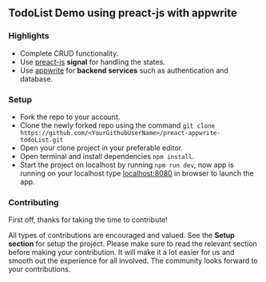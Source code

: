 ## TodoList Demo using preact-js with appwrite


<!-- https://user-images.githubusercontent.com/85363195/194565519-a79031e1-a823-4c84-b3ec-348e417f07e2.mov -->

### Highlights
- Complete CRUD functionality.
- Use [preact-js]('https://preactjs.com/') **signal** for handling the states.
- Use [appwrite]('https://appwrite.io/') for **backend services** such as authentication and database.

### Setup
- Fork the repo to your account.
- Clone the newly forked repo using the command
``
git clone https://github.com/<YourGithubUserName>/preact-appwrite-todoList.git
``
- Open your clone project in your preferable editor.
- Open terminal and install dependencies ``npm install``.
- Start the project on localhost by running ``npm run dev``, now app is running on your localhost type [localhost:8080]('https://localhost:8080') in browser to launch the app.

### Contributing

First off, thanks for taking the time to contribute! 

All types of contributions are encouraged and valued. See the **Setup section** for setup the project. Please make sure to read the relevant section before making your contribution. It will make it a lot easier for us and smooth out the experience for all involved. The community looks forward to your contributions. 